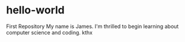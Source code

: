 # hello-world
First Repository
My name is James. I'm thrilled to begin learning about computer science and coding. kthx
